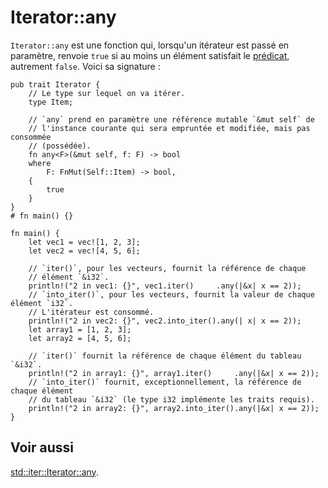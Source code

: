 # Iterator::any

`Iterator::any` est une fonction qui, lorsqu'un itérateur est passé en paramètre, renvoie `true` si au moins un élément satisfait le [prédicat][predicat], autrement `false`. Voici sa signature :

```rust,editable
pub trait Iterator {
    // Le type sur lequel on va itérer.
    type Item;

    // `any` prend en paramètre une référence mutable `&mut self` de
    // l'instance courante qui sera empruntée et modifiée, mais pas consommée
    // (possédée).
    fn any<F>(&mut self, f: F) -> bool
    where
        F: FnMut(Self::Item) -> bool,
    {
        true
    }
}
# fn main() {}

```

```rust,editable
fn main() {
    let vec1 = vec![1, 2, 3];
    let vec2 = vec![4, 5, 6];

    // `iter()`, pour les vecteurs, fournit la référence de chaque 
    // élément `&i32`. 
    println!("2 in vec1: {}", vec1.iter()     .any(|&x| x == 2));
    // `into_iter()`, pour les vecteurs, fournit la valeur de chaque élément `i32`.
    // L'itérateur est consommé.
    println!("2 in vec2: {}", vec2.into_iter().any(| x| x == 2));
    let array1 = [1, 2, 3];
    let array2 = [4, 5, 6];

    // `iter()` fournit la référence de chaque élément du tableau `&i32`.
    println!("2 in array1: {}", array1.iter()     .any(|&x| x == 2));
    // `into_iter()` fournit, exceptionnellement, la référence de chaque élément
    // du tableau `&i32` (le type i32 implémente les traits requis).
    println!("2 in array2: {}", array2.into_iter().any(|&x| x == 2));
}

```

## Voir aussi

[std::iter::Iterator::any][any].

[any]: http://doc.rust-lang.org/std/iter/trait.Iterator.html#method.any
[predicat]: https://en.wikipedia.org/wiki/Predicate_%28mathematical_logic%29
